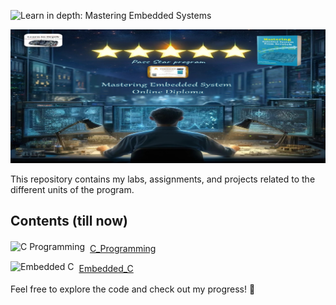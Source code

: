  ![Learn in depth: Mastering Embedded Systems](https://img.shields.io/badge/%20Learn_in_depth%3A-_Mastering_Embedded_Systems-blue?style=for-the-badge&logoColor=%20&logoSize=50)

![Banner](https://github.com/Ouss9ama/Mastering_Embedded_System_Diploma/blob/master/banner.jpg?raw=true)

This repository contains my labs, assignments, and projects related to the different units of the program.

## Contents (till now)

 <div style="display: flex; align-items: center; margin-bottom: 8px;">
    <img src="https://img.shields.io/badge/C%20Programming-Ready%20to%20Explore-brightgreen" alt="C Programming" style="height: 20px; margin-right: 8px; vertical-align: middle;"/>
    <a href="C_Programming" style="font-size: 14px; line-height: 20px; margin-top: 4px;">C_Programming</a>
</div>
<div style="display: flex; align-items: center;">
    <img src="https://img.shields.io/badge/Embedded%20C-Under%20Construction-orange" alt="Embedded C" style="height: 20px; margin-right: 8px; vertical-align: middle;"/>
    <a href="Embedded_C" style="font-size: 14px; line-height: 20px; margin-top: 4px;">Embedded_C</a>
</div>


Feel free to explore the code and check out my progress! 🚀

  


 
